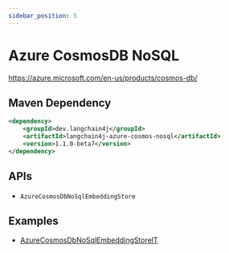```yaml
---
sidebar_position: 5
---
```


# Azure CosmosDB NoSQL

https://azure.microsoft.com/en-us/products/cosmos-db/


## Maven Dependency

```xml
<dependency>
    <groupId>dev.langchain4j</groupId>
    <artifactId>langchain4j-azure-cosmos-nosql</artifactId>
    <version>1.1.0-beta7</version>
</dependency>
```

## APIs

- `AzureCosmosDbNoSqlEmbeddingStore`


## Examples

- [AzureCosmosDbNoSqlEmbeddingStoreIT](https://github.com/langchain4j/langchain4j/blob/main/langchain4j-azure-cosmos-nosql/src/test/java/dev/langchain4j/store/embedding/azure/cosmos/nosql/AzureCosmosDbNoSqlEmbeddingStoreIT.java)
